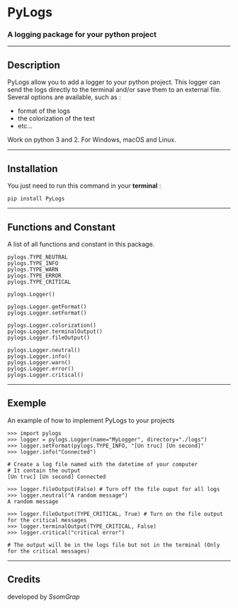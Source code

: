 # PyLogs
### A logging package for your python project
***

## Description
PyLogs allow you to add a logger to your python project. This logger can send the logs directly to the terminal and/or save them to an external file. Several options are available, such as :
- format of the logs
- the colorization of the text
- etc...

Work on python 3 and 2. For Windows, macOS and Linux.
***

## Installation
You just need to run this command in your **terminal** : 
```
pip install PyLogs
```
***

## Functions and Constant
A list of all functions and constant in this package.
```
pylogs.TYPE_NEUTRAL
pylogs.TYPE_INFO
pylogs.TYPE_WARN
pylogs.TYPE_ERROR
pylogs.TYPE_CRITICAL
```
```
pylogs.Logger()

pylogs.Logger.getFormat()
pylogs.Logger.setFormat()

pylogs.Logger.colorization()
pylogs.Logger.terminalOutput()
pylogs.Logger.fileOutput()

pylogs.Logger.neutral()
pylogs.Logger.info()
pylogs.Logger.warn()
pylogs.Logger.error()
pylogs.Logger.critical()
```
***

## Exemple
An example of how to implement PyLogs to your projects
```
>>> import pylogs
>>> logger = pylogs.Logger(name="MyLogger", directory="./logs")
>>> logger.setFormat(pylogs.TYPE_INFO, "[Un truc] [Un second]"
>>> logger.info("Connected")

# Create a log file named with the datetime of your computer
# It contain the output
[Un truc] [Un second] Connected

>>> logger.fileOutput(False) # Turn off the file ouput for all logs
>>> logger.neutral("A random message")
A random message

>>> logger.fileOutput(TYPE_CRITICAL, True) # Turn on the file output for the critical messages
>>> logger.terminalOutput(TYPE_CRITICAL, False)
>>> logger.critical("critical error")

# The output will be in the logs file but not in the terminal (Only for the critical messages)
```
***

## Credits
developed by *SsomGrap*
